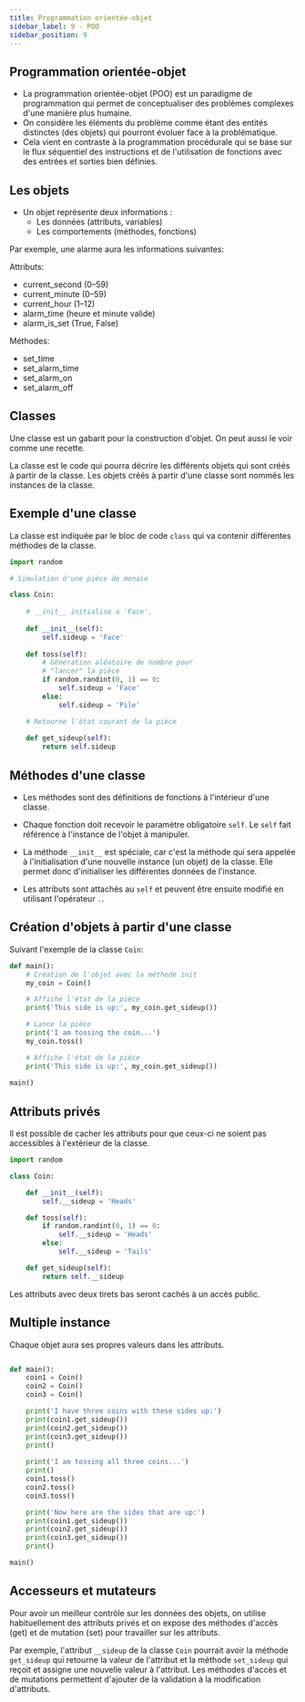 ```yaml
---
title: Programmation orientée-objet
sidebar_label: 9 - POO
sidebar_position: 9
---
```


## Programmation orientée-objet

* La programmation orientée-objet (POO) est un paradigme de programmation qui permet de conceptualiser des problèmes complexes d'une manière plus humaine.
* On considère les éléments du problème comme étant des entités distinctes (des objets) qui pourront évoluer face à la problématique.
* Cela vient en contraste à la programmation procédurale qui se base sur le flux séquentiel des instructions et de l'utilisation de fonctions avec des entrées et sorties bien définies.

## Les objets

* Un objet représente deux informations :
  * Les données (attributs, variables)
  * Les comportements (méthodes, fonctions)

Par exemple, une alarme aura les informations suivantes:

Attributs:
* current_second (0–59)
* current_minute (0–59)
* current_hour (1–12)
* alarm_time (heure et minute valide)
* alarm_is_set (True, False)

Méthodes:
* set_time
* set_alarm_time 
* set_alarm_on
* set_alarm_off

## Classes
Une classe est un gabarit pour la construction d'objet. On peut aussi le voir comme une recette.

La classe est le code qui pourra décrire les différents objets qui sont créés à partir de la classe. Les objets créés à partir d'une classe sont nommés les instances de la classe.


## Exemple d'une classe

La classe est indiquée par le bloc de code `class` qui va contenir différentes méthodes de la classe.

```python
import random

# Simulation d'une pièce de monaie

class Coin:
    
    # __init__ initialise a 'Face'.
    
    def __init__(self):
        self.sideup = 'Face'
    
    def toss(self):
        # Génération aléatoire de nombre pour
        # "lancer" la pièce
        if random.randint(0, 1) == 0:
            self.sideup = 'Face'
        else:
            self.sideup = 'Pile'

    # Retourne l'état courant de la pièce
    
    def get_sideup(self):
        return self.sideup


```

## Méthodes d'une classe

* Les méthodes sont des définitions de fonctions à l'intérieur d'une classe.
* Chaque fonction doit recevoir le paramètre obligatoire `self`. Le `self` fait référence à l'instance de l'objet à manipuler.

* La méthode `__init__` est spéciale, car c'est la méthode qui sera appelée à l'initialisation d'une nouvelle instance (un objet) de la classe. Elle permet donc d'initialiser les différentes données de l'instance.

* Les attributs sont attachés au `self` et peuvent être ensuite modifié en utilisant l'opérateur `.`.

## Création d'objets à partir d'une classe
Suivant l'exemple de la classe `Coin`:

```python
def main():
    # Création de l'objet avec la méthode init
    my_coin = Coin()

    # Affiche l'état de la pièce
    print('This side is up:', my_coin.get_sideup())

    # Lance la pièce
    print('I am tossing the coin...')
    my_coin.toss()

    # Affiche l'état de la pièce
    print('This side is up:', my_coin.get_sideup())
    
main()

```

## Attributs privés
Il est possible de cacher les attributs pour que ceux-ci ne soient pas accessibles à l'extérieur de la classe.

```python
import random

class Coin:

    def __init__(self):
        self.__sideup = 'Heads'

    def toss(self):
        if random.randint(0, 1) == 0:
            self.__sideup = 'Heads'
        else:
            self.__sideup = 'Tails'

    def get_sideup(self):
        return self.__sideup
```

Les attributs avec deux tirets bas seront cachés à un accès public.

## Multiple instance
Chaque objet aura ses propres valeurs dans les attributs.

```python

def main():
    coin1 = Coin()
    coin2 = Coin()
    coin3 = Coin()

    print('I have three coins with these sides up:')
    print(coin1.get_sideup())
    print(coin2.get_sideup())
    print(coin3.get_sideup())
    print()
    
    print('I am tossing all three coins...')
    print()
    coin1.toss()
    coin2.toss()
    coin3.toss()

    print('Now here are the sides that are up:')
    print(coin1.get_sideup())
    print(coin2.get_sideup())
    print(coin3.get_sideup())
    print()

main()

```

## Accesseurs et mutateurs

Pour avoir un meilleur contrôle sur les données des objets, on utilise habituellement des attributs privés et on expose des méthodes d'accès (get) et de mutation (set) pour travailler sur les attributs.

Par exemple, l'attribut `__sideup` de la classe `Coin` pourrait avoir la méthode `get_sideup` qui retourne la valeur de l'attribut et la méthode `set_sideup` qui reçoit et assigne une nouvelle valeur à l'attribut. Les méthodes d'accès et de mutations permettent d'ajouter de la validation à la modification d'attributs.

